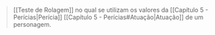 > [[Teste de Rolagem]] no qual se utilizam os valores da [[Capítulo 5 - Perícias|Perícia]] [[Capítulo 5 - Perícias#Atuação|Atuação]] de um personagem.